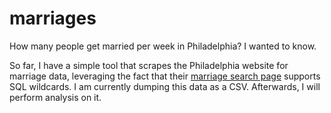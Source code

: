 # marriages

How many people get married per week in Philadelphia? I wanted to know.

So far, I have a simple tool that scrapes the Philadelphia website for marriage data, leveraging the fact that their [marriage search page](http://secureprod.phila.gov/wills/marriagesearch.aspx) supports SQL wildcards. I am currently dumping this data as a CSV. Afterwards, I will perform analysis on it.
